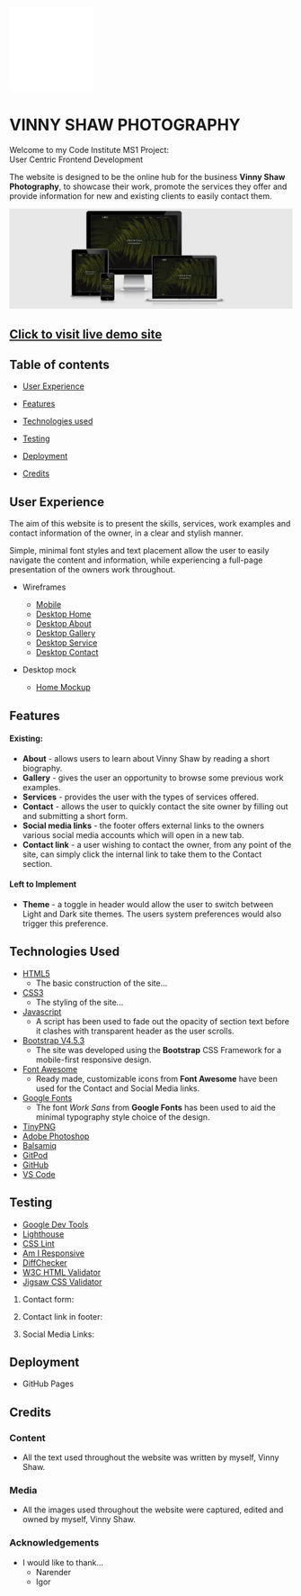 ![Vinny Shaw Logo](assets/img/vs-favicon-white.png "Vinny Shaw Logo")

# VINNY SHAW PHOTOGRAPHY

Welcome to my Code Institute MS1 Project:<br>User Centric Frontend Development

The website is designed to be the online hub for the business **Vinny Shaw Photography**, to showcase their work, promote the services they offer and provide information for new and existing clients to easily contact them.

![Responsive site demo](assets/wireframes/vs-photography-responsive-demo.png "Responsive site demo")

## [Click to visit live demo site](https://vinnyshaw.github.io/vinny-shaw-photography-ci-ms1/#home)

## Table of contents

- [User Experience](https://github.com/VinnyShaw/vinny-shaw-photography-ci-ms1/blob/master/README.md#user-experience)

- [Features](...)
- [Technologies used](...)
- [Testing](...)
- [Deployment](...)
- [Credits](...)

## User Experience

The aim of this website is to present the skills, services, work examples and contact information of the owner, in a clear and stylish manner.

Simple, minimal font styles and text placement allow the user to easily navigate the content and information, while experiencing a full-page presentation of the owners work throughout.

- Wireframes

  - [Mobile](assets/wireframes/6-mobile-wire.png)
  - [Desktop Home](assets/wireframes/1-desktop-index-wire.png)
  - [Desktop About](assets/wireframes/2-desktop-about-wire.png)
  - [Desktop Gallery](assets/wireframes/3-desktop-gallery-wire.png)
  - [Desktop Service](assets/wireframes/4-desktop-services-wire.png)
  - [Desktop Contact](assets/wireframes/5-desktop-contact-wire.png)

- Desktop mock
  - [Home Mockup](assets/wireframes/8-desktop-index-mock.png)

## Features

#### Existing:

- **About** - allows users to learn about Vinny Shaw by reading a short biography.
- **Gallery** - gives the user an opportunity to browse some previous work examples.
- **Services** - provides the user with the types of services offered.
- **Contact** - allows the user to quickly contact the site owner by filling out and submitting a short form.
- **Social media links** - the footer offers external links to the owners various social media accounts which will open in a new tab.
- **Contact link** - a user wishing to contact the owner, from any point of the site, can simply click the internal link to take them to the Contact section.

#### Left to Implement

- **Theme** - a toggle in header would allow the user to switch between Light and Dark site themes. The users system preferences would also trigger this preference.

## Technologies Used

- [HTML5](.../)
  - The basic construction of the site...
- [CSS3](.../)
  - The styling of the site...
- [Javascript](.../)
  - A script has been used to fade out the opacity of section text before it clashes with transparent header as the user scrolls.
- [Bootstrap V4.5.3](.../)
  - The site was developed using the **Bootstrap** CSS Framework for a mobile-first responsive design.
- [Font Awesome](.../)
  - Ready made, customizable icons from **Font Awesome** have been used for the Contact and Social Media links.
- [Google Fonts](.../)
  - The font _Work Sans_ from **Google Fonts** has been used to aid the minimal typography style choice of the design.
- [TinyPNG](.../)
- [Adobe Photoshop](.../)
- [Balsamiq](.../)
- [GitPod](.../)
- [GitHub](.../)
- [VS Code](.../)

## Testing

- [Google Dev Tools](.../)
- [Lighthouse](.../)
- [CSS Lint](.../)
- [Am I Responsive](.../)
- [DiffChecker](.../)
- [W3C HTML Validator](.../)
- [Jigsaw CSS Validator](.../)

1. Contact form:

2. Contact link in footer:

3. Social Media Links:

## Deployment

- GitHub Pages

## Credits

### Content

- All the text used throughout the website was written by myself, Vinny Shaw.

### Media

- All the images used throughout the website were captured, edited and owned by myself, Vinny Shaw.

### Acknowledgements

- I would like to thank...
  - Narender
  - Igor
